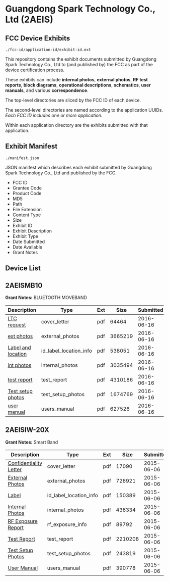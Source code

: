 # Guangdong Spark Technology Co., Ltd (2AEIS)
## FCC Device Exhibits

```
./fcc-id/application-id/exhibit-id.ext
```

This repository contains the exhibit documents submitted by Guangdong Spark Technology Co., Ltd to (and published by) the FCC as part of the device certification process.

These exhibits can include **internal photos**, **external photos**, **RF test reports**, **block diagrams**, **operational descriptions**, **schematics**, **user manuals**, and various **correspondence**.

The top-level directories are sliced by the FCC ID of each device.

The second-level directories are named according to the application UUIDs. *Each FCC ID includes one or more application.*

Within each application directory are the exhibits submitted with that application. 

## Exhibit Manifest

```
./manifest.json
```

JSON manifest which describes each exhibit submitted by Guangdong Spark Technology Co., Ltd and published by the FCC.

- FCC ID
- Grantee Code
- Product Code
- MD5
- Path
- File Extension
- Content Type
- Size
- Exhibit ID
- Exhibit Description
- Exhibit Type
- Date Submitted
- Date Available
- Grant Notes

## Device List
## 2AEISMB10
**Grant Notes:** BLUETOOTH MOVEBAND

| Description | Type | Ext | Size | Submitted | Available |
| ----------- | ---- | --- | ---- | --------- | --------- |
| [LTC request](2AEISMB10/906c427d20b9fee3b5babd0a70f0c746/3029972.pdf) | cover_letter | pdf | 64464 | 2016-06-16 | 2016-06-16 |
| [ext photos](2AEISMB10/906c427d20b9fee3b5babd0a70f0c746/3029973.pdf) | external_photos | pdf | 3665219 | 2016-06-16 | 2016-06-16 |
| [Label and location](2AEISMB10/906c427d20b9fee3b5babd0a70f0c746/3029974.pdf) | id_label_location_info | pdf | 538051 | 2016-06-16 | 2016-06-16 |
| [int photos](2AEISMB10/906c427d20b9fee3b5babd0a70f0c746/3029976.pdf) | internal_photos | pdf | 3035494 | 2016-06-16 | 2016-06-16 |
| [test report](2AEISMB10/906c427d20b9fee3b5babd0a70f0c746/3029975.pdf) | test_report | pdf | 4310186 | 2016-06-16 | 2016-06-16 |
| [Test setup photos](2AEISMB10/906c427d20b9fee3b5babd0a70f0c746/3029977.pdf) | test_setup_photos | pdf | 1674769 | 2016-06-16 | 2016-06-16 |
| [user manual](2AEISMB10/906c427d20b9fee3b5babd0a70f0c746/3029978.pdf) | users_manual | pdf | 627526 | 2016-06-16 | 2016-06-16 |
## 2AEISIW-20X
**Grant Notes:** Smart Band

| Description | Type | Ext | Size | Submitted | Available |
| ----------- | ---- | --- | ---- | --------- | --------- |
| [Confidentiality Letter](2AEISIW-20X/7cf82f55fc29fd48c82de845c87a5c59/2638761.pdf) | cover_letter | pdf | 17090 | 2015-06-06 | 2015-06-06 |
| [External Photos](2AEISIW-20X/7cf82f55fc29fd48c82de845c87a5c59/2638751.pdf) | external_photos | pdf | 728921 | 2015-06-06 | 2015-06-06 |
| [Label](2AEISIW-20X/7cf82f55fc29fd48c82de845c87a5c59/2638750.pdf) | id_label_location_info | pdf | 150389 | 2015-06-06 | 2015-06-06 |
| [Internal Photos](2AEISIW-20X/7cf82f55fc29fd48c82de845c87a5c59/2638757.pdf) | internal_photos | pdf | 436334 | 2015-06-06 | 2015-06-06 |
| [RF Exposure Report](2AEISIW-20X/7cf82f55fc29fd48c82de845c87a5c59/2638759.pdf) | rf_exposure_info | pdf | 89792 | 2015-06-06 | 2015-06-06 |
| [Test Report](2AEISIW-20X/7cf82f55fc29fd48c82de845c87a5c59/2638754.pdf) | test_report | pdf | 2210208 | 2015-06-06 | 2015-06-06 |
| [Test Setup Photos](2AEISIW-20X/7cf82f55fc29fd48c82de845c87a5c59/2638755.pdf) | test_setup_photos | pdf | 243819 | 2015-06-06 | 2015-06-06 |
| [User Manual](2AEISIW-20X/7cf82f55fc29fd48c82de845c87a5c59/2638756.pdf) | users_manual | pdf | 390778 | 2015-06-06 | 2015-06-06 |

